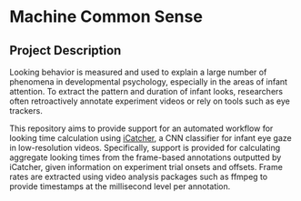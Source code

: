 # Machine Common Sense

## Project Description
Looking behavior is measured and used to explain a large number of phenomena in developmental psychology, especially in the areas of infant attention. To extract the pattern and duration of infant looks, researchers often retroactively annotate experiment videos or rely on tools such as eye trackers.

This repository aims to provide support for an automated workflow for looking time calculation using [iCatcher](https://github.com/yoterel/iCatcher), a CNN classifier for infant eye gaze in low-resolution videos. Specifically, support is provided for calculating aggregate looking times from the frame-based annotations outputted by iCatcher, given information on experiment trial onsets and offsets. Frame rates are extracted using video analysis packages such as ffmpeg to provide timestamps at the millisecond level per annotation. 
